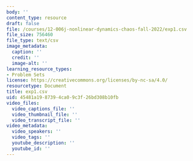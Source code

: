 ```yaml
---
body: ''
content_type: resource
draft: false
file: /courses/12-006j-nonlinear-dynamics-chaos-fall-2022/exp1.csv
file_size: 756460
file_type: text/csv
image_metadata:
  caption: ''
  credit: ''
  image-alt: ''
learning_resource_types:
- Problem Sets
license: https://creativecommons.org/licenses/by-nc-sa/4.0/
resourcetype: Document
title: exp1.csv
uid: 45481a19-8739-4ca0-9c3f-26bd308b10fb
video_files:
  video_captions_file: ''
  video_thumbnail_file: ''
  video_transcript_file: ''
video_metadata:
  video_speakers: ''
  video_tags: ''
  youtube_description: ''
  youtube_id: ''
---
```

